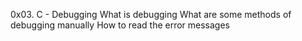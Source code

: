 0x03. C - Debugging
What is debugging
What are some methods of debugging manually
How to read the error messages
